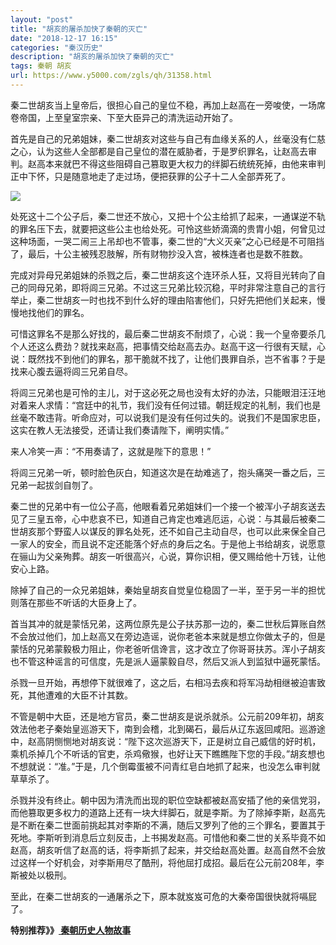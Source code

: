```yaml
---
layout: "post"
title: "胡亥的屠杀加快了秦朝的灭亡"
date: "2018-12-17 16:15"
categories: "秦汉历史"
description: "胡亥的屠杀加快了秦朝的灭亡"
tags: 秦朝 胡亥
url: https://www.y5000.com/zgls/qh/31358.html
---
```






秦二世胡亥当上皇帝后，很担心自己的皇位不稳，再加上赵高在一旁唆使，一场席卷帝国，上至皇室宗亲、下至大臣异己的清洗运动开始了。

首先是自己的兄弟姐妹，秦二世胡亥对这些与自己有血缘关系的人，丝毫没有仁慈之心，认为这些人全部都是自己皇位的潜在威胁者，于是罗织罪名，让赵高去审判。赵高本来就巴不得这些阻碍自己篡取更大权力的绊脚石统统死掉，由他来审判正中下怀，只是随意地走了走过场，便把获罪的公子十二人全部弄死了。

![](https://img.y5000.com/uploads/allimg/180710/8-1PG0144140221.jpg)

处死这十二个公子后，秦二世还不放心，又把十个公主给抓了起来，一通谋逆不轨的罪名压下去，就要把这些公主也给处死。可怜这些娇滴滴的贵胄小姐，何曾见过这种场面，一哭二闹三上吊却也不管事，秦二世的“大义灭亲”之心已经是不可阻挡了，最后，十公主被残忍肢解，所有财物抄没入宫，被株连者也是数不胜数。

完成对异母兄弟姐妹的杀戮之后，秦二世胡亥这个连环杀人狂，又将目光转向了自己的同母兄弟，即将闾三兄弟。不过这三兄弟比较沉稳，平时非常注意自己的言行举止，秦二世胡亥一时也找不到什么好的理由陷害他们，只好先把他们关起来，慢慢地找他们的罪名。

可惜这罪名不是那么好找的，最后秦二世胡亥不耐烦了，心说：我一个皇帝要杀几个人还这么费劲？就找来赵高，把事情交给赵高去办。赵高干这一行很有天赋，心说：既然找不到他们的罪名，那干脆就不找了，让他们畏罪自杀，岂不省事？于是找来心腹去逼将闾三兄弟自尽。

将闾三兄弟也是可怜的主儿，对于这必死之局也没有太好的办法，只能眼泪汪汪地对着来人求情：“宫廷中的礼节，我们没有任何过错。朝廷规定的礼制，我们也是丝毫不敢违背。听命应对，可以说我们是没有任何过失的。说我们不是国家忠臣，这实在教人无法接受，还请让我们奏请陛下，阐明实情。”

来人冷笑一声：“不用奏请了，这就是陛下的意思！”

将闾三兄弟一听，顿时脸色灰白，知道这次是在劫难逃了，抱头痛哭一番之后，三兄弟一起拔剑自刎了。

秦二世的兄弟中有一位公子高，他眼看着兄弟姐妹们一个接一个被浑小子胡亥送去见了三皇五帝，心中悲哀不已，知道自己肯定也难逃厄运，心说：与其最后被秦二世胡亥那个野蛮人以谋反的罪名处死，还不如自己主动自尽，也可以此来保全自己一家人的安全，而且说不定还能落个好点的身后之名。于是他上书给胡亥，说愿意在骊山为父亲殉葬。胡亥一听很高兴，心说，算你识相，便又赐给他十万钱，让他安心上路。

除掉了自己的一众兄弟姐妹，秦始皇胡亥自觉皇位稳固了一半，至于另一半的担忧则落在那些不听话的大臣身上了。

首当其冲的就是蒙恬兄弟，这两位原先是公子扶苏那一边的，秦二世秋后算账自然不会放过他们，加上赵高又在旁边造谣，说你老爸本来就是想立你做太子的，但是蒙恬的兄弟蒙毅极力阻止，你老爸听信谗言，这才改立了你哥哥扶苏。浑小子胡亥也不管这种谣言的可信度，先是派人逼蒙毅自尽，然后又派人到监狱中逼死蒙恬。

杀戮一旦开始，再想停下就很难了，这之后，右相冯去疾和将军冯劫相继被迫害致死，其他遭难的大臣不计其数。

不管是朝中大臣，还是地方官员，秦二世胡亥是说杀就杀。公元前209年初，胡亥效法他老子秦始皇巡游天下，南到会稽，北到碣石，最后从辽东返回咸阳。巡游途中，赵高阴恻恻地对胡亥说：“陛下这次巡游天下，正是树立自己威信的好时机，乘机杀掉几个不听话的官吏，杀鸡儆猴，也好让天下瞧瞧陛下您的手段。”胡亥想也不想就说：“准。”于是，几个倒霉蛋被不问青红皂白地抓了起来，也没怎么审判就草草杀了。

杀戮并没有终止。朝中因为清洗而出现的职位空缺都被赵高安插了他的亲信党羽，而他篡取更多权力的道路上还有一块大绊脚石，就是李斯。为了除掉李斯，赵高先是不断在秦二世面前挑起其对李斯的不满，随后又罗列了他的三个罪名，要置其于死地。李斯听到消息后立刻反击，上书揭发赵高。可惜他和秦二世的关系毕竟不如赵高，胡亥听信了赵高的话，将李斯抓了起来，并交给赵高处置。赵高自然不会放过这样一个好机会，对李斯用尽了酷刑，将他屈打成招。最后在公元前208年，李斯被处以极刑。

至此，在秦二世胡亥的一通屠杀之下，原本就岌岌可危的大秦帝国很快就将嗝屁了。

**特别推荐》》[ 秦朝历史人物故事](https://www.y5000.com/zgls/qh/31428.html)**
